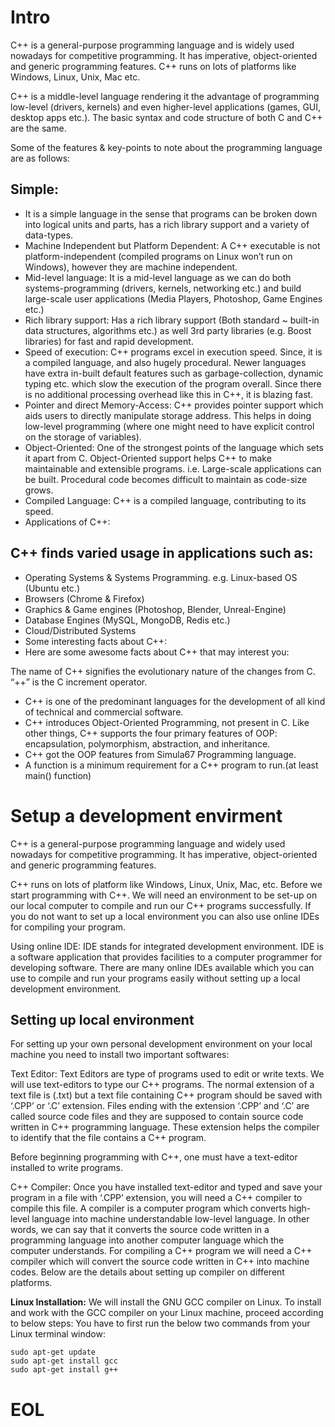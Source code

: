 # Intro

C++ is a general-purpose programming language and is widely
used nowadays for competitive programming. It has imperative,
object-oriented and generic programming features. C++ runs
on lots of platforms like Windows, Linux, Unix, Mac etc.

C++ is a middle-level language rendering it the advantage of
programming low-level (drivers, kernels) and even higher-level
applications (games, GUI, desktop apps etc.). The basic syntax
and code structure of both C and C++ are the same. 

Some of the features & key-points to note about the programming
language are as follows:

## Simple:
* It is a simple language in the sense that programs can be broken down into logical units and parts, has a rich library support and a variety of data-types.
* Machine Independent but Platform Dependent: A C++ executable is not platform-independent (compiled programs on Linux won’t run on Windows), however they are machine independent.
* Mid-level language: It is a mid-level language as we can do both systems-programming (drivers, kernels, networking etc.) and build large-scale user applications (Media Players, Photoshop, Game Engines etc.)
* Rich library support: Has a rich library support (Both standard ~ built-in data structures, algorithms etc.) as well 3rd party libraries (e.g. Boost libraries) for fast and rapid development.
* Speed of execution: C++ programs excel in execution speed. Since, it is a compiled language, and also hugely procedural. Newer languages have extra in-built default features such as garbage-collection, dynamic typing etc. which slow the execution of the program overall. Since there is no additional processing overhead like this in C++, it is blazing fast.
* Pointer and direct Memory-Access: C++ provides pointer support which aids users to directly manipulate storage address. This helps in doing low-level programming (where one might need to have explicit control on the storage of variables).
* Object-Oriented: One of the strongest points of the language which sets it apart from C. Object-Oriented support helps C++ to make maintainable and extensible programs. i.e. Large-scale applications can be built. Procedural code becomes difficult to maintain as code-size grows.
* Compiled Language: C++ is a compiled language, contributing to its speed.
* Applications of C++: 


## C++ finds varied usage in applications such as:

* Operating Systems & Systems Programming. e.g. Linux-based OS (Ubuntu etc.)
* Browsers (Chrome & Firefox)
* Graphics & Game engines (Photoshop, Blender, Unreal-Engine)
* Database Engines (MySQL, MongoDB, Redis etc.)
* Cloud/Distributed Systems
* Some interesting facts about C++: 
* Here are some awesome facts about C++ that may interest you:

The name of C++ signifies the evolutionary nature of the changes from C. “++”
is the C increment operator.
* C++ is one of the predominant languages for the development of all kind of technical and commercial software.
* C++ introduces Object-Oriented Programming, not present in C. Like other things, C++ supports the four primary features of OOP: encapsulation, polymorphism, abstraction, and inheritance.
* C++ got the OOP features from Simula67 Programming language.
* A function is a minimum requirement for a C++ program to run.(at least main() function)


# Setup a development envirment

C++ is a general-purpose programming language and widely used nowadays
for competitive programming. It has imperative, object-oriented and
generic programming features. 

C++ runs on lots of platform like Windows, Linux, Unix, Mac, etc.
Before we start programming with C++. We will need an environment to
be set-up on our local computer to compile and run our C++ programs
successfully. If you do not want to set up a local environment you
can also use online IDEs for compiling your program.

Using online IDE: IDE stands for integrated development environment.
IDE is a software application that provides facilities to a computer
programmer for developing software. There are many online IDEs
available which you can use to compile and run your programs easily
without setting up a local development environment.

## Setting up local environment

For setting up your own personal development environment on your
local machine you need to install two important softwares: 

Text Editor: Text Editors are type of programs used to edit or write
texts. We will use text-editors to type our C++ programs. The normal
extension of a text file is (.txt) but a text file containing C++
program should be saved with ‘.CPP’ or ‘.C’ extension. Files ending
with the extension ‘.CPP’ and ‘.C’ are called source code files and
they are supposed to contain source code written in C++ programming
language. These extension helps the compiler to identify that the
file contains a C++ program. 

Before beginning programming with C++, one must have a text-editor
installed to write programs. 
 
C++ Compiler: Once you have installed text-editor and typed and save
your program in a file with ‘.CPP’ extension, you will need a C++
compiler to compile this file. A compiler is a computer program which
converts high-level language into machine understandable low-level
language. In other words, we can say that it converts the source code
written in a programming language into another computer language which
the computer understands. For compiling a C++ program we will need a
C++ compiler which will convert the source code written in C++ into
machine codes. Below are the details about setting up compiler on
different platforms.

**Linux Installation:** We will install the GNU GCC compiler on Linux.
To install and work with the GCC compiler on your Linux machine, proceed
according to below steps: You have to first run the below two commands
from your Linux terminal window:

```
sudo apt-get update
sudo apt-get install gcc
sudo apt-get install g++
```

# EOL
